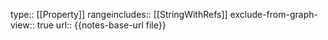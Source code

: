 type:: [[Property]]
rangeincludes:: [[StringWithRefs]]
exclude-from-graph-view:: true
url:: {{notes-base-url file}}
